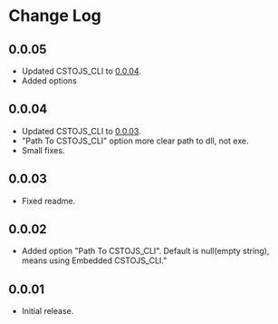 # Change Log
## 0.0.05
- Updated CSTOJS_CLI to [0.0.04](https://github.com/TiLied/CSTOJS_CLI/releases/tag/0.0.04).
- Added options

## 0.0.04
- Updated CSTOJS_CLI to [0.0.03](https://github.com/TiLied/CSTOJS_CLI/releases/tag/0.0.03).
- "Path To CSTOJS_CLI" option more clear path to dll, not exe.
- Small fixes.

## 0.0.03
- Fixed readme.
## 0.0.02
- Added option "Path To CSTOJS_CLI". Default is null(empty string), means using Embedded CSTOJS_CLI."
## 0.0.01
- Initial release.